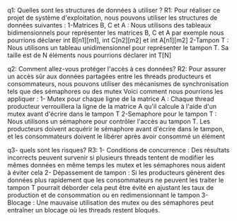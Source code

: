 q1: Quelles sont les structures de données à utiliser ?
R1: Pour réaliser ce projet de système d'exploitation, nous pouvons utiliser les structures de données suivantes : 1-Matrices B, C et A : Nous utilisons des tableaux bidimensionnels pour représenter les matrices B, C et A par exemple nous pourrions déclarer int B[n1][m1], int C[n2][m2] et int A[n1][m2] 2-Tampon T : Nous utilisons un tableau unidimensionnel pour représenter le tampon T. Sa taille est de N éléments nous pourrions déclarer int T[N]



q2: Comment allez-vous protéger l'accès à ces données?
R2: Pour assurer un accès sûr aux données partagées entre les threads producteurs et consommateurs, nous pouvons utiliser des mécanismes de synchronisation tels que des sémaphores ou des mutex Voici comment nous pourrions les appliquer : 1- Mutex pour chaque ligne de la matrice A : Chaque thread producteur verrouillera la ligne de la matrice A qu'il calcule à l'aide d'un mutex avant d'écrire dans le tampon T 2-Semaphore pour le tampon T : Nous utilisons un sémaphore pour contrôler l'accès au tampon T. Les producteurs doivent acquérir le sémaphore avant d'écrire dans le tampon, et les consommateurs doivent le libérer après avoir consommé un élément



q3- quels sont les risques?
R3: 1- Conditions de concurrence : Des résultats incorrects peuvent survenir si plusieurs threads tentent de modifier les mêmes données en même temps les mutex et les sémaphores nous aident à éviter cela 2- Dépassement de tampon : Si les producteurs génèrent des données plus rapidement que les consommateurs ne peuvent les traiter le tampon T pourrait déborder cela peut être évité en ajustant les taux de production et de consommation ou en redimensionnant le tampon 3- Blocage : Une mauvaise utilisation des mutex ou des sémaphores peut entraîner un blocage où les threads restent bloqués.

